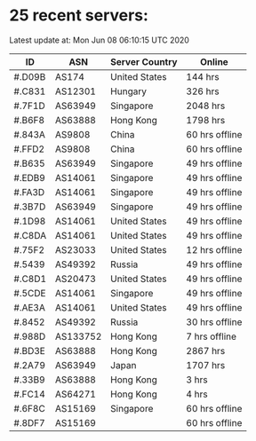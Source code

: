 # 25 recent servers:

Latest update at: Mon Jun 08 06:10:15 UTC 2020

| ID | ASN | Server Country | Online |
| -- | --- | -------------- | ------ |
| #.D09B | AS174 | United States | 144 hrs |
| #.C831 | AS12301 | Hungary | 326 hrs |
| #.7F1D | AS63949 | Singapore | 2048 hrs |
| #.B6F8 | AS63888 | Hong Kong | 1798 hrs |
| #.843A | AS9808 | China | 60 hrs offline |
| #.FFD2 | AS9808 | China | 60 hrs offline |
| #.B635 | AS63949 | Singapore | 49 hrs offline |
| #.EDB9 | AS14061 | Singapore | 49 hrs offline |
| #.FA3D | AS14061 | Singapore | 49 hrs offline |
| #.3B7D | AS63949 | Singapore | 49 hrs offline |
| #.1D98 | AS14061 | United States | 49 hrs offline |
| #.C8DA | AS14061 | United States | 49 hrs offline |
| #.75F2 | AS23033 | United States | 12 hrs offline |
| #.5439 | AS49392 | Russia | 49 hrs offline |
| #.C8D1 | AS20473 | United States | 49 hrs offline |
| #.5CDE | AS14061 | Singapore | 49 hrs offline |
| #.AE3A | AS14061 | United States | 49 hrs offline |
| #.8452 | AS49392 | Russia | 30 hrs offline |
| #.988D | AS133752 | Hong Kong | 7 hrs offline |
| #.BD3E | AS63888 | Hong Kong | 2867 hrs |
| #.2A79 | AS63949 | Japan | 1707 hrs |
| #.33B9 | AS63888 | Hong Kong | 3 hrs |
| #.FC14 | AS64271 | Hong Kong | 4 hrs |
| #.6F8C | AS15169 | Singapore | 60 hrs offline |
| #.8DF7 | AS15169 |  | 60 hrs offline |

